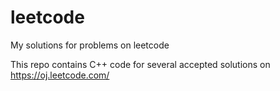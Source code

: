 # leetcode
My solutions for problems on leetcode

This repo contains C++ code for several accepted solutions on https://oj.leetcode.com/
